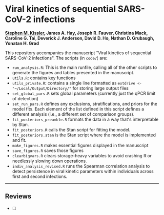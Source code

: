 # Viral kinetics of sequential SARS-CoV-2 infections
__[Stephen M. Kissler](mailto:skissler@hsph.harvard.edu), James A. Hay, Joseph R. Fauver, Christina Mack, Caroline G. Tai, Deverick J. Anderson, David D. Ho, Nathan D. Grubaugh, Yonatan H. Grad__

This repository accompanies the manuscript "Viral kinetics of sequential SARS-CoV-2 infections". The scripts (in `code/`) are: 

- `run_analysis.R`: This is the main runfile, calling all of the other scripts to generate the figures and tables presented in the manuscript. 
- `utils.R`: contains key functions 
- `utils_private.R`: contains a single line formatted as `extdrive <- "~/Local/Output/Directory/"` for storing large output files 
- `set_global_pars.R` sets global parameters (currently just the qPCR limit of detection) 
- `set_run_pars.R` defines any exclusions, stratifications, and priors for the model fits. Each element of the list defined in this script defines a different analysis (i.e., a different set of comparison groups). 
- `fit_posteriors_preamble.R` formats the data in a way that's interpretable by Stan.
- `fit_posteriors.R` calls the Stan script for fitting the model.
- `fit_posteriors.stan` is the Stan script where the model is implemented and fit. 
- `make_figures.R` makes essential figures displayed in the manuscript
- `save_figures.R` saves those figures 
- `clearbigvars.R` clears storage-heavy variables to avoid crashing R or needlessly slowing down operations. 
- `indiv_analysis_revised.R` runs the Spearman correlation analysis to detect persistence in viral kinetic parameters within individuals across first and second infections. 


---

## Reviews

- [ ] 